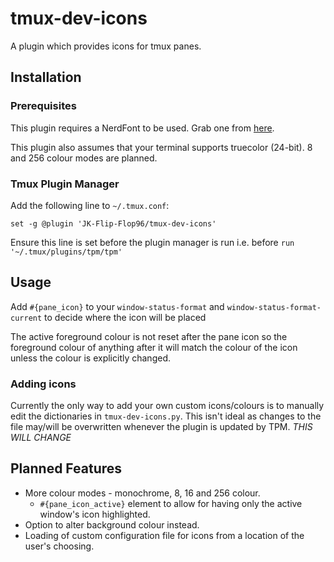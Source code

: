 # tmux-dev-icons

A plugin which provides icons for tmux panes.

## Installation

### Prerequisites

This plugin requires a NerdFont to be used. Grab one from [here](https://www.nerdfonts.com/font-downloads).

This plugin also assumes that your terminal supports truecolor (24-bit). 8 and 256 colour modes are planned.

### Tmux Plugin Manager

Add the following line to `~/.tmux.conf`:

```
set -g @plugin 'JK-Flip-Flop96/tmux-dev-icons'
```

Ensure this line is set before the plugin manager is run i.e. before `run '~/.tmux/plugins/tpm/tpm'`

## Usage

Add `#{pane_icon}` to your `window-status-format` and `window-status-format-current` to decide where the icon will be placed

The active foreground colour is not reset after the pane icon so the foreground colour of anything after it will match the colour of the icon unless the colour is explicitly changed.

### Adding icons

Currently the only way to add your own custom icons/colours is to manually edit the dictionaries in `tmux-dev-icons.py`. This isn't ideal as changes to the file may/will be overwritten whenever the plugin is updated by TPM. *THIS WILL CHANGE*

## Planned Features

- More colour modes - monochrome, 8, 16 and 256 colour.
	- `#{pane_icon_active}` element to allow for having only the active window's icon highlighted.
- Option to alter background colour instead.
- Loading of custom configuration file for icons from a location of the user's choosing.
